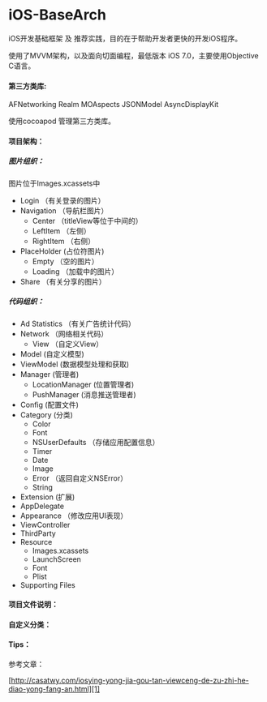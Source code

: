 # iOS-BaseArch

iOS开发基础框架 及 推荐实践，目的在于帮助开发者更快的开发iOS程序。

使用了MVVM架构，以及面向切面编程，最低版本 iOS 7.0，主要使用Objective C语言。

#### 第三方类库:
  AFNetworking
  Realm
  MOAspects
  JSONModel
  AsyncDisplayKit

  使用cocoapod 管理第三方类库。

#### 项目架构：
##### 图片组织：
  图片位于Images.xcassets中
  - Login （有关登录的图片）
  - Navigation （导航栏图片）
	- Center （titleView等位于中间的）
	- LeftItem （左侧）
	- RightItem （右侧）
  - PlaceHolder (占位符图片)
	  - Empty （空的图片）
	  - Loading （加载中的图片）
  - Share （有关分享的图片）
##### 代码组织：
- Ad Statistics （有关广告统计代码）
- Network （网络相关代码）
  - View （自定义View）
- Model (自定义模型)
- ViewModel (数据模型处理和获取)
- Manager (管理者)
	- LocationManager (位置管理者)
	- PushManager (消息推送管理者)
- Config (配置文件)
- Category (分类)
	- Color
	- Font
	- NSUserDefaults （存储应用配置信息）
	- Timer
	- Date
	- Image
	- Error （返回自定义NSError）
	- String
- Extension (扩展)
- AppDelegate
- Appearance （修改应用UI表现） 
- ViewController
- ThirdParty 
- Resource
	- Images.xcassets
	- LaunchScreen
	- Font
	- Plist
- Supporting Files

#### 项目文件说明：
#### 自定义分类：
#### Tips：
参考文章：

[http://casatwy.com/iosying-yong-jia-gou-tan-viewceng-de-zu-zhi-he-diao-yong-fang-an.html][1]

[1]:	http://casatwy.com/iosying-yong-jia-gou-tan-viewceng-de-zu-zhi-he-diao-yong-fang-an.html